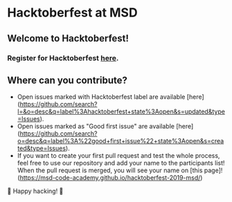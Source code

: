 # Hacktoberfest at MSD

## Welcome to Hacktoberfest!

### Register for Hacktoberfest [here](https://hacktoberfest.digitalocean.com/).

## Where can you contribute?
* Open issues marked with Hacktoberfest label are available [here] (https://github.com/search?l=&o=desc&q=label%3Ahacktoberfest+state%3Aopen&s=updated&type=Issues).
* Open issues marked as "Good first issue" are available [here] (https://github.com/search?o=desc&q=label%3A%22good+first+issue%22+state%3Aopen&s=created&type=Issues).
* If you want to create your first pull request and test the whole process, feel free to use our repository and add your name to the participants list! When the pull request is merged, you will see your name on [this page]! (https://msd-code-academy.github.io/hacktoberfest-2019-msd/)

🎉 Happy hacking! 🎉